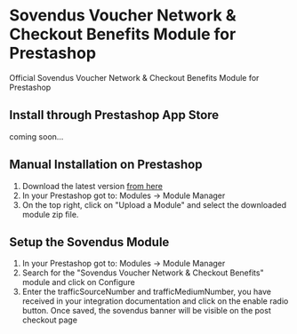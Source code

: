 # Sovendus Voucher Network & Checkout Benefits Module for Prestashop
Official Sovendus Voucher Network & Checkout Benefits Module for Prestashop

## Install through Prestashop App Store
coming soon...
## Manual Installation on Prestashop

1. Download the latest version [from here](https://raw.githubusercontent.com/Sovendus-GmbH/Sovendus-Prestashop-Voucher-Network-and-Checkout-Benefits-Plugin/main/releases/ps_sovendus-latest.zip)
2. In your Prestashop got to: Modules -> Module Manager
3. On the top right, click on "Upload a Module" and select the downloaded module zip file.


## Setup the Sovendus Module

1. In your Prestashop got to: Modules -> Module Manager
2. Search for the "Sovendus Voucher Network & Checkout Benefits" module and click on Configure
3. Enter the trafficSourceNumber and trafficMediumNumber, you have received in your integration documentation and click on the enable radio button. Once saved, the sovendus banner will be visible on the post checkout page